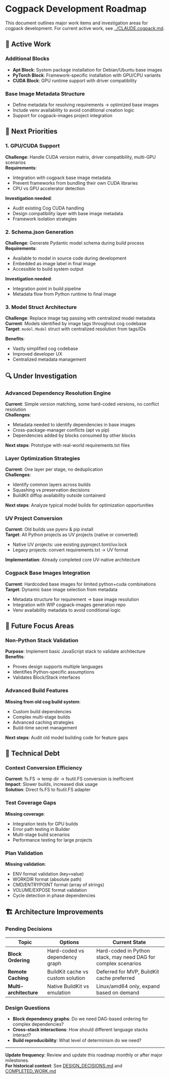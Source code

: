 # Cogpack Development Roadmap

This document outlines major work items and investigation areas for cogpack development. For current active work, see [../CLAUDE.cogpack.md](../CLAUDE.cogpack.md).

## 🚧 Active Work

### Additional Blocks
- **Apt Block**: System package installation for Debian/Ubuntu base images
- **PyTorch Block**: Framework-specific installation with GPU/CPU variants  
- **CUDA Block**: GPU runtime support with driver compatibility

### Base Image Metadata Structure
- Define metadata for resolving requirements → optimized base images
- Include venv availability to avoid conditional creation logic
- Support for cogpack-images project integration

## 🎯 Next Priorities

### 1. GPU/CUDA Support
**Challenge**: Handle CUDA version matrix, driver compatibility, multi-GPU scenarios  
**Requirements**: 
- Integration with cogpack base image metadata
- Prevent frameworks from bundling their own CUDA libraries
- CPU vs GPU accelerator detection

**Investigation needed**: 
- Audit existing Cog CUDA handling
- Design compatibility layer with base image metadata
- Framework isolation strategies

### 2. Schema.json Generation  
**Challenge**: Generate Pydantic model schema during build process  
**Requirements**:
- Available to model in source code during development
- Embedded as image label in final image
- Accessible to build system output

**Investigation needed**:
- Integration point in build pipeline
- Metadata flow from Python runtime to final image

### 3. Model Struct Architecture
**Challenge**: Replace image tag passing with centralized model metadata  
**Current**: Models identified by image tags throughout cog codebase  
**Target**: `model.Model` struct with centralized resolution from tags/IDs

**Benefits**: 
- Vastly simplified cog codebase
- Improved developer UX
- Centralized metadata management

## 🔍 Under Investigation

### Advanced Dependency Resolution Engine
**Current**: Simple version matching, some hard-coded versions, no conflict resolution  
**Challenges**:
- Metadata needed to identify dependencies in base images
- Cross-package-manager conflicts (apt vs pip)
- Dependencies added by blocks consumed by other blocks

**Next steps**: Prototype with real-world requirements.txt files

### Layer Optimization Strategies
**Current**: One layer per stage, no deduplication  
**Challenges**:
- Identify common layers across builds
- Squashing vs preservation decisions  
- BuildKit diffop availability outside containerd

**Next steps**: Analyze typical model builds for optimization opportunities

### UV Project Conversion
**Current**: Old builds use pyenv & pip install  
**Target**: All Python projects as UV projects (native or converted)
- Native UV projects: use existing pyproject.toml/uv.lock
- Legacy projects: convert requirements.txt → UV format

**Implementation**: Already completed core UV-native architecture

### Cogpack Base Images Integration
**Current**: Hardcoded base images for limited python+cuda combinations  
**Target**: Dynamic base image selection from metadata
- Metadata structure for requirement → base image resolution
- Integration with WIP cogpack-images generation repo
- Venv availability metadata to avoid conditional logic

## 🎯 Future Focus Areas

### Non-Python Stack Validation
**Purpose**: Implement basic JavaScript stack to validate architecture  
**Benefits**: 
- Proves design supports multiple languages
- Identifies Python-specific assumptions
- Validates Block/Stack interfaces

### Advanced Build Features
**Missing from old cog build system**:
- Custom build dependencies
- Complex multi-stage builds  
- Advanced caching strategies
- Build-time secret management

**Next steps**: Audit old model building code for feature gaps

## 📝 Technical Debt

### Context Conversion Efficiency
**Current**: fs.FS → temp dir → fsutil.FS conversion is inefficient  
**Impact**: Slower builds, increased disk usage  
**Solution**: Direct fs.FS to fsutil.FS adapter

### Test Coverage Gaps
**Missing coverage**:
- Integration tests for GPU builds
- Error path testing in Builder
- Multi-stage build scenarios
- Performance testing for large projects

### Plan Validation
**Missing validation**:
- ENV format validation (key=value)
- WORKDIR format (absolute path)
- CMD/ENTRYPOINT format (array of strings)
- VOLUME/EXPOSE format validation
- Cycle detection in phase dependencies

## 🏗️ Architecture Improvements

### Pending Decisions

| Topic | Options | Current State |
|-------|---------|---------------|
| **Block Ordering** | Hard-coded vs dependency graph | Hard-coded in Python stack, may need DAG for complex scenarios |
| **Remote Caching** | BuildKit cache vs custom solution | Deferred for MVP, BuildKit cache preferred |
| **Multi-architecture** | Native BuildKit vs emulation | Linux/amd64 only, expand based on demand |

### Design Questions
- **Block dependency graphs**: Do we need DAG-based ordering for complex dependencies?
- **Cross-stack interactions**: How should different language stacks interact?
- **Build reproducibility**: What level of determinism do we need?

---

**Update frequency**: Review and update this roadmap monthly or after major milestones.  
**For historical context**: See [DESIGN_DECISIONS.md](DESIGN_DECISIONS.md) and [COMPLETED_WORK.md](COMPLETED_WORK.md)
